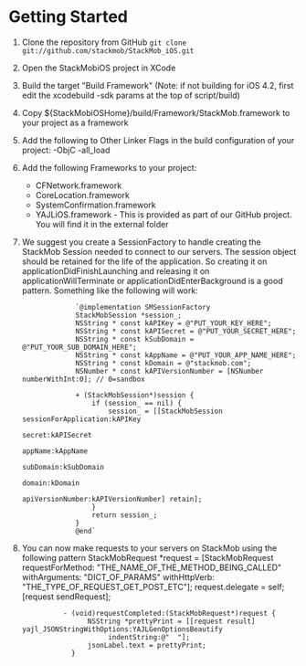 # Getting Started
1. Clone the repository from GitHub
`git clone git://github.com/stackmob/StackMob_iOS.git`
2. Open the StackMobiOS project in XCode
3.  Build the target "Build Framework" (Note: if not building for iOS 4.2, first edit the xcodebuild -sdk params at the top of script/build)
4.  Copy $\{StackMobiOSHome\}/build/Framework/StackMob.framework to your project as a framework
5. Add the following to Other Linker Flags in the build configuration of your project: -ObjC -all_load
6.  Add the following Frameworks to your project:

    - CFNetwork.framework
    - CoreLocation.framework
    - SystemConfirmation.framework
    - YAJLiOS.framework - This is provided as part of our GitHub project. You will find it in the external folder

7. We suggest you create a SessionFactory to handle creating the StackMob Session needed to connect to our servers. The session object should be retained for the life of the application. So creating it on applicationDidFinishLaunching and releasing it on applicationWillTerminate or applicationDidEnterBackground is a good pattern.  Something like the following will work:

                    `@implementation SMSessionFactory
                    StackMobSession *session_;
                    NSString * const kAPIKey = @"PUT_YOUR_KEY_HERE";
                    NSString * const kAPISecret = @"PUT_YOUR_SECRET_HERE";
                    NSString * const kSubDomain = @"PUT_YOUR_SUB_DOMAIN_HERE";
                    NSString * const kAppName = @"PUT_YOUR_APP_NAME_HERE";
                    NSString * const kDomain = @"stackmob.com";
                    NSNumber * const kAPIVersionNumber = [NSNumber numberWithInt:0]; // 0=sandbox

                    + (StackMobSession*)session {
                        if (session_ == nil) {
                            session_ = [[StackMobSession sessionForApplication:kAPIKey
                                                                       secret:kAPISecret
                                                                      appName:kAppName
                                                                    subDomain:kSubDomain
                                                                        domain:kDomain
                                                               apiVersionNumber:kAPIVersionNumber] retain];
                        }
                        return session_;
                    }
                    @end`
8. You can now make requests to your servers on StackMob using the following pattern
	            StackMobRequest *request = [StackMobRequest requestForMethod: "THE_NAME_OF_THE_METHOD_BEING_CALLED"
                                                               withArguments: "DICT_OF_PARAMS"
                                                                withHttpVerb: "THE_TYPE_OF_REQUEST_GET_POST_ETC"];
                       request.delegate = self;
                       [request sendRequest];

                 - (void)requestCompleted:(StackMobRequest*)request {
                       NSString *prettyPrint = [[request result] yajl_JSONStringWithOptions:YAJLGenOptionsBeautify
                            indentString:@"  "];
                       jsonLabel.text = prettyPrint;
                   }

